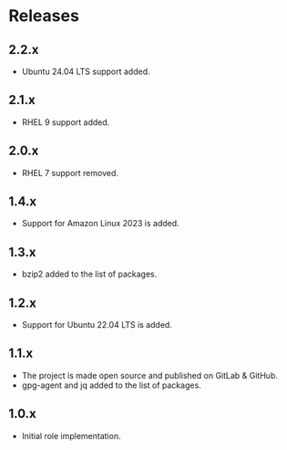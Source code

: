# Releases

## 2.2.x

- Ubuntu 24.04 LTS support added.

## 2.1.x

- RHEL 9 support added.

## 2.0.x

- RHEL 7 support removed.

## 1.4.x

- Support for Amazon Linux 2023 is added.

## 1.3.x

- bzip2 added to the list of packages.

## 1.2.x

- Support for Ubuntu 22.04 LTS is added.

## 1.1.x

- The project is made open source and published on GitLab & GitHub.
- gpg-agent and jq added to the list of packages.

## 1.0.x

- Initial role implementation.
